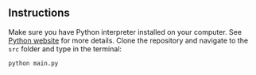 ## Instructions

Make sure you have Python interpreter installed on your computer. See [Python website](https://www.python.org/downloads/) for more details. Clone the repository and navigate to the `src` folder and type in the terminal:

```console
python main.py
```
